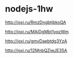 # nodejs-1hw

http://joxi.ru/RmzDngbtjbkoQA

http://joxi.ru/MAjDgMbt1yqzWm

http://joxi.ru/gmvDaebtdg3YzA

http://joxi.ru/12MnbQZiwJE35A
